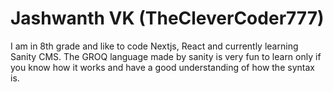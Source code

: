 # Jashwanth VK (TheCleverCoder777)

I am in 8th grade and like to code Nextjs, React and currently learning Sanity CMS. The GROQ language made by sanity is very fun to learn only if you know how it works and have a good understanding of how the syntax is.
